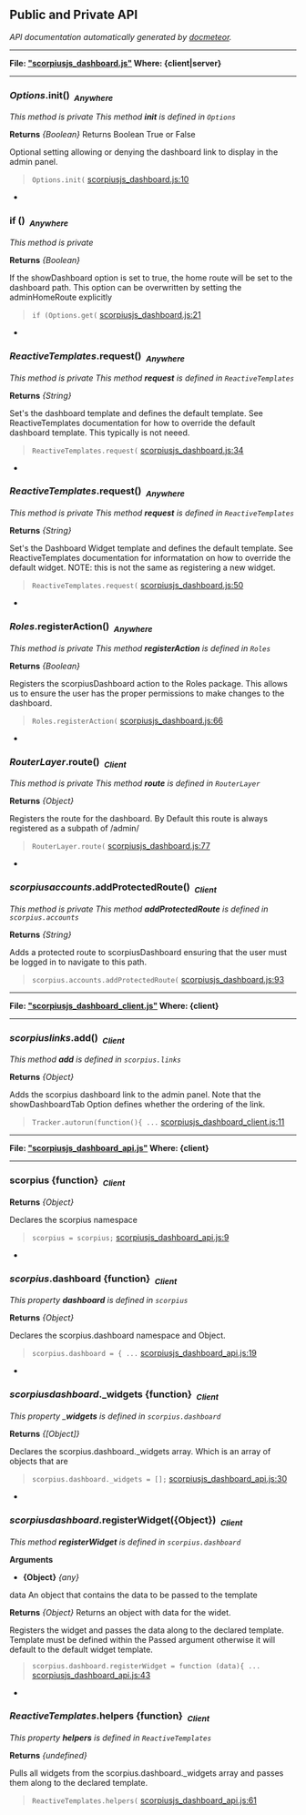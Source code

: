 ## Public and Private API ##

_API documentation automatically generated by [docmeteor](https://github.com/raix/docmeteor)._

***

__File: ["scorpiusjs_dashboard.js"](scorpiusjs_dashboard.js) Where: {client|server}__

***

### <a name="Options.init"></a>*Options*.init()&nbsp;&nbsp;<sub><i>Anywhere</i></sub> ###

*This method is private*
*This method __init__ is defined in `Options`*

__Returns__  *{Boolean}*
 Returns Boolean True or False


Optional setting allowing or denying the dashboard link to display
in the admin panel.

> ```Options.init(``` [scorpiusjs_dashboard.js:10](scorpiusjs_dashboard.js#L10)


-

### <a name="if "></a>if ()&nbsp;&nbsp;<sub><i>Anywhere</i></sub> ###

*This method is private*

__Returns__  *{Boolean}*


If the showDashboard option is set to true, the home route will be 
set to the dashboard path. This option can be overwritten by 
setting the adminHomeRoute explicitly 

> ```if (Options.get(``` [scorpiusjs_dashboard.js:21](scorpiusjs_dashboard.js#L21)


-

### <a name="ReactiveTemplates.request"></a>*ReactiveTemplates*.request()&nbsp;&nbsp;<sub><i>Anywhere</i></sub> ###

*This method is private*
*This method __request__ is defined in `ReactiveTemplates`*

__Returns__  *{String}*


Set's the dashboard template and defines the default template.
See ReactiveTemplates documentation for how to override the default
dashboard template. This typically is not neeed.

> ```ReactiveTemplates.request(``` [scorpiusjs_dashboard.js:34](scorpiusjs_dashboard.js#L34)


-

### <a name="ReactiveTemplates.request"></a>*ReactiveTemplates*.request()&nbsp;&nbsp;<sub><i>Anywhere</i></sub> ###

*This method is private*
*This method __request__ is defined in `ReactiveTemplates`*

__Returns__  *{String}*


Set's the Dashboard Widget template and defines the default template.
See ReactiveTemplates documentation for informatation on how to override the
default widget. NOTE: this is not the same as registering a new widget.

> ```ReactiveTemplates.request(``` [scorpiusjs_dashboard.js:50](scorpiusjs_dashboard.js#L50)


-

### <a name="Roles.registerAction"></a>*Roles*.registerAction()&nbsp;&nbsp;<sub><i>Anywhere</i></sub> ###

*This method is private*
*This method __registerAction__ is defined in `Roles`*

__Returns__  *{Boolean}*


Registers the scorpiusDashboard action to the Roles package.
This allows us to ensure the user has the proper permissions to
make changes to the dashboard.

> ```Roles.registerAction(``` [scorpiusjs_dashboard.js:66](scorpiusjs_dashboard.js#L66)


-

### <a name="RouterLayer.route"></a>*RouterLayer*.route()&nbsp;&nbsp;<sub><i>Client</i></sub> ###

*This method is private*
*This method __route__ is defined in `RouterLayer`*

__Returns__  *{Object}*


Registers the route for the dashboard. By Default this route is always 
registered as a subpath of /admin/

> ```RouterLayer.route(``` [scorpiusjs_dashboard.js:77](scorpiusjs_dashboard.js#L77)


-

### <a name="scorpius.accounts.addProtectedRoute"></a>*scorpiusaccounts*.addProtectedRoute()&nbsp;&nbsp;<sub><i>Client</i></sub> ###

*This method is private*
*This method __addProtectedRoute__ is defined in `scorpius.accounts`*

__Returns__  *{String}*


Adds a protected route to scorpiusDashboard ensuring that the user must be
logged in to navigate to this path.

> ```scorpius.accounts.addProtectedRoute(``` [scorpiusjs_dashboard.js:93](scorpiusjs_dashboard.js#L93)


***

__File: ["scorpiusjs_dashboard_client.js"](scorpiusjs_dashboard_client.js) Where: {client}__

***

### <a name="scorpius.links.add"></a>*scorpiuslinks*.add()&nbsp;&nbsp;<sub><i>Client</i></sub> ###

*This method __add__ is defined in `scorpius.links`*

__Returns__  *{Object}*


Adds the scorpius dashboard link to the admin panel.
Note that the showDashboardTab Option defines whether
the ordering of the link.

> ```Tracker.autorun(function(){ ...``` [scorpiusjs_dashboard_client.js:11](scorpiusjs_dashboard_client.js#L11)


***

__File: ["scorpiusjs_dashboard_api.js"](scorpiusjs_dashboard_api.js) Where: {client}__

***

### <a name="scorpius"></a>scorpius {function}&nbsp;&nbsp;<sub><i>Client</i></sub> ###


__Returns__  *{Object}*


Declares the scorpius namespace

> ```scorpius = scorpius;``` [scorpiusjs_dashboard_api.js:9](scorpiusjs_dashboard_api.js#L9)


-

### <a name="scorpius.dashboard"></a>*scorpius*.dashboard {function}&nbsp;&nbsp;<sub><i>Client</i></sub> ###

*This property __dashboard__ is defined in `scorpius`*

__Returns__  *{Object}*


Declares the scorpius.dashboard namespace and Object.

> ```scorpius.dashboard = { ...``` [scorpiusjs_dashboard_api.js:19](scorpiusjs_dashboard_api.js#L19)


-

### <a name="scorpius.dashboard._widgets"></a>*scorpiusdashboard*._widgets {function}&nbsp;&nbsp;<sub><i>Client</i></sub> ###

*This property ___widgets__ is defined in `scorpius.dashboard`*

__Returns__  *{[Object]}*


Declares the scorpius.dashboard._widgets array. Which is an array
of objects that are 

> ```scorpius.dashboard._widgets = [];``` [scorpiusjs_dashboard_api.js:30](scorpiusjs_dashboard_api.js#L30)


-

### <a name="scorpius.dashboard.registerWidget"></a>*scorpiusdashboard*.registerWidget({Object})&nbsp;&nbsp;<sub><i>Client</i></sub> ###

*This method __registerWidget__ is defined in `scorpius.dashboard`*

__Arguments__

* __{Object}__ *{any}*  

 data An object that contains the data to be passed to the template


__Returns__  *{Object}*
     Returns an object with data for the widet.


Registers the widget and passes the data along to the declared template.
Template must be defined within the Passed argument otherwise it will default
to the default widget template.

> ```scorpius.dashboard.registerWidget = function (data){ ...``` [scorpiusjs_dashboard_api.js:43](scorpiusjs_dashboard_api.js#L43)


-

### <a name="ReactiveTemplates.helpers"></a>*ReactiveTemplates*.helpers {function}&nbsp;&nbsp;<sub><i>Client</i></sub> ###

*This property __helpers__ is defined in `ReactiveTemplates`*

__Returns__  *{undefined}*


Pulls all widgets from the scorpius.dashboard._widgets array and passes them
along to the declared template.

> ```ReactiveTemplates.helpers(``` [scorpiusjs_dashboard_api.js:61](scorpiusjs_dashboard_api.js#L61)


